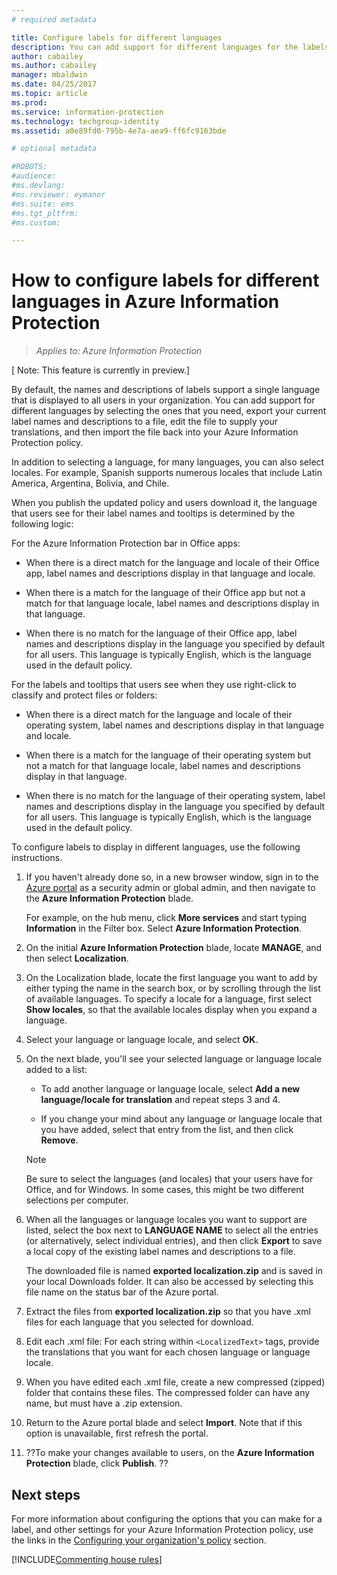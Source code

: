 ```yaml
---
# required metadata

title: Configure labels for different languages
description: You can add support for different languages for the labels that users see on the Information Protection bar, by specifying the languages in the Azure Information Protection policy and importing your translations.
author: cabailey
ms.author: cabailey
manager: mbaldwin
ms.date: 04/25/2017
ms.topic: article
ms.prod:
ms.service: information-protection
ms.technology: techgroup-identity
ms.assetid: a0e89fd0-795b-4e7a-aea9-ff6fc9163bde

# optional metadata

#ROBOTS:
#audience:
#ms.devlang:
#ms.reviewer: eymanor
#ms.suite: ems
#ms.tgt_pltfrm:
#ms.custom:

---
```


# How to configure labels for different languages in Azure Information Protection

>*Applies to: Azure Information Protection*

[ Note: This feature is currently in preview.]

By default, the names and descriptions of labels support a single language that is displayed to all users in your organization. You can add support for different languages by selecting the ones that you need, export your current label names and descriptions to a file, edit the file to supply your translations, and then import the file back into your Azure Information Protection policy.

In addition to selecting a language, for many languages, you can also select locales. For example, Spanish supports numerous locales that include Latin America, Argentina, Bolivia, and Chile. 

When you publish the updated policy and users download it, the language that users see for their label names and tooltips is determined by the following logic:

For the Azure Information Protection bar in Office apps:

- When there is a direct match for the language and locale of their Office app, label names and descriptions display in that language and locale.

- When there is a match for the language of their Office app but not a match for that language locale, label names and descriptions display in that language.

- When there is no match for the language of their Office app, label names and descriptions display in the language you specified by default for all users. This language is typically English, which is the language used in the default policy.

For the labels and tooltips that users see when they use right-click to classify and protect files or folders:

- When there is a direct match for the language and locale of their operating system, label names and descriptions display in that language and locale.

- When there is a match for the language of their operating system but not a match for that language locale, label names and descriptions display in that language.

- When there is no match for the language of their operating system, label names and descriptions display in the language you specified by default for all users. This language is typically English, which is the language used in the default policy.

To configure labels to display in different languages, use the following instructions.

1. If you haven't already done so, in a new browser window, sign in to the [Azure portal](https://portal.azure.com) as a security admin or global admin, and then navigate to the **Azure Information Protection** blade. 
    
    For example, on the hub menu, click **More services** and start typing **Information** in the Filter box. Select **Azure Information Protection**.

2. On the initial **Azure Information Protection** blade, locate **MANAGE**, and then select **Localization**.

3. On the Localization blade, locate the first language you want to add by either typing the name in the search box, or by scrolling through the list of available languages. To specify a locale for a language, first select **Show locales**, so that the available locales display when you expand a language.

4. Select your language or language locale, and select **OK**.

5. On the next blade, you'll see your selected language or language locale added to a list:
    
    - To add another language or language locale, select **Add a new language/locale for translation** and repeat steps 3 and 4. 
    
    - If you change your mind about any language or language locale that you have added, select that entry from the list, and then click **Remove**.
    
    > [!NOTE]
    > Be sure to select the languages (and locales) that your users have for Office, and for Windows. In some cases, this might be two different selections per computer.

6. When all the languages or language locales you want to support are listed, select the box next to **LANGUAGE NAME** to select all the entries (or alternatively, select individual entries), and then click **Export** to save a local copy of the existing label names and descriptions to a file. 
    
    The downloaded file is named **exported localization.zip** and is saved in your local Downloads folder. It can also be accessed by selecting this file name on the status bar of the Azure portal.

7. Extract the files from **exported localization.zip** so that you have  .xml files for each language that you selected for download. 

8. Edit each .xml file: For each string within  `<LocalizedText>` tags, provide the translations that you want for each chosen language or language locale. 

9. When you have edited each .xml file, create a new compressed (zipped) folder that contains these files. The compressed folder can have any name, but must have a .zip extension.

10. Return to the Azure portal blade and select **Import**. Note that if this option is unavailable, first refresh the portal.

8. ??To make your changes available to users, on the **Azure Information Protection** blade, click **Publish**. ??


## Next steps

For more information about configuring the options that you can make for a label, and other settings for your Azure Information Protection policy, use the links in the [Configuring your organization's policy](configure-policy.md#configuring-your-organizations-policy) section.

[!INCLUDE[Commenting house rules](../includes/houserules.md)]


